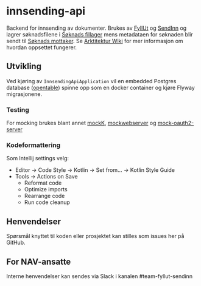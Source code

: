 # innsending-api

Backend for innsending av dokumenter. Brukes av [FyllUt](https://github.com/navikt/skjemabygging-formio)
og [SendInn](https://github.com/navikt/send-inn-frontend) og lagrer
søknadsfilene i [Søknads fillager](https://github.com/navikt/soknadsfillager) mens metadataen for søknaden blir sendt
til [Søknads mottaker](https://github.com/navikt/soknadsmottaker).
Se [Arktitektur Wiki](https://github.com/navikt/archiving-infrastructure/wiki) for mer informasjon om hvordan oppsettet
fungerer.

## Utvikling

Ved kjøring av `InnsendingApiApplication` vil en embedded Postgres
database ([opentable](https://github.com/opentable/otj-pg-embedded)) spinne opp som en docker
container og kjøre Flyway
migrasjonene.

### Testing

For mocking brukes blant
annet [mockK](https://mockk.io/), [mockwebserver](https://github.com/square/okhttp/tree/master/mockwebserver)
og [mock-oauth2-server](https://github.com/navikt/mock-oauth2-server)

### Kodeformattering

Som Intellij settings velg:

- Editor -> Code Style -> Kotlin -> Set from... -> Kotlin Style Guide
- Tools -> Actions on Save
	- Reformat code
	- Optimize imports
	- Rearrange code
	- Run code cleanup

## Henvendelser

Spørsmål knyttet til koden eller prosjektet kan stilles som issues her på GitHub.

## For NAV-ansatte

Interne henvendelser kan sendes via Slack i kanalen #team-fyllut-sendinn

